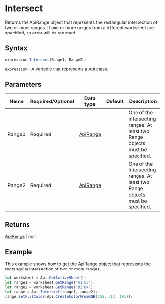 # Intersect

Returns the ApiRange object that represents the rectangular intersection of two or more ranges. If one or more ranges from a different worksheet are specified, an error will be returned.

## Syntax

```javascript
expression.Intersect(Range1, Range2);
```

`expression` - A variable that represents a [Api](../Api.md) class.

## Parameters

| **Name** | **Required/Optional** | **Data type** | **Default** | **Description** |
| ------------- | ------------- | ------------- | ------------- | ------------- |
| Range1 | Required | [ApiRange](../../ApiRange/ApiRange.md) |  | One of the intersecting ranges. At least two Range objects must be specified. |
| Range2 | Required | [ApiRange](../../ApiRange/ApiRange.md) |  | One of the intersecting ranges. At least two Range objects must be specified. |

## Returns

[ApiRange](../../ApiRange/ApiRange.md) \| null

## Example

This example shows how to get the ApiRange object that represents the rectangular intersection of two or more ranges.

```javascript editor-
let worksheet = Api.GetActiveSheet();
let range1 = worksheet.GetRange("A1:C5");
let range2 = worksheet.GetRange("B2:B4");
let range = Api.Intersect(range1, range2);
range.SetFillColor(Api.CreateColorFromRGB(255, 213, 191));
```

